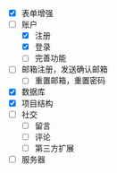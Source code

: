 - [x] 表单增强
- [ ] 账户
    - [x] 注册
    - [x] 登录
    - [ ] 完善功能
- [ ] 邮箱注册，发送确认邮箱
    - [ ] 重置邮箱，重置密码
- [x] 数据库
- [x] 项目结构
- [ ] 社交
    - [ ] 留言
    - [ ] 评论
    - [ ] 第三方扩展
- [ ] 服务器
